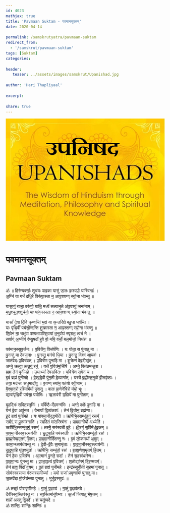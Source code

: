 ```yaml
---    
id: 4023    
mathjax: true    
title: 'Pavmaan Suktam - पवमानसूक्तम्'    
date: 2020-04-14    

permalink: /samskrutyatra/pavmaan-suktam
redirect_from: 
  - '/samskrut/pavmaan-suktam'
tags: [Suktam]    
categories:    
    
header:    
   teaser: ../assets/images/samskrut/Upanishad.jpg    
    
author: 'Hari Thapliyaal'    
    
excerpt:    
    
share: true    
---    
```

    
![](../assets/images/samskrut/Upanishad.jpg)    
    
# पवमानसूक्तम्    
## Pavmaan Suktam    
    
ॐ ॥ हिर॑ण्यवर्णाः॒ शुच॑यः पाव॒का यासु॑ जा॒तः क॒श्यपो॒ यास्विन्द्रः॑ ।    
अ॒ग्निं या गर्भं॑ दधि॒रे विरू॑पा॒स्ता न॒ आप॒श्शग्ग् स्यो॒ना भ॑वन्तु ॥    
    
यासा॒ग्ं॒ राजा॒ वरु॑णो॒ याति॒ मध्ये॑ सत्यानृ॒ते अ॑व॒पश्यं॒ जना॑नाम् ।    
म॒धु॒श्चुत॒श्शुच॑यो॒ याः पा॑व॒कास्ता न॒ आप॒श्शग्ग् स्यो॒ना भ॑वन्तु ॥    
    
यासां᳚ दे॒वा दि॒वि कृ॒ण्वन्ति॑ भ॒क्षं या अ॒न्तरि॑क्षे बहु॒धा भव॑न्ति ।    
याः पृ॑थि॒वीं पय॑सो॒न्दन्ति शु॒क्रास्ता न॒ आप॒श्शग्ग् स्यो॒ना भ॑वन्तु ॥    
शि॒वेन॑ मा॒ चक्षु॑षा पश्यतापश्शि॒वया॑ त॒नुवोप॑ स्पृशत॒ त्वचं॑ मे ।    
सर्वाग्ं॑ अ॒ग्नीग्ं र॑प्सु॒षदो॑ हुवे वो॒ मयि॒ वर्चो॒ बल॒मोजो॒ निध॑त्त ॥    
    
पव॑मान॒स्सुव॒र्जनः॑ । प॒वित्रे॑ण॒ विच॑र्षणिः । यः पोता॒ स पु॑नातु मा ।    
पु॒नन्तु॑ मा देवज॒नाः । पु॒नन्तु॒ मन॑वो धि॒या । पु॒नन्तु॒ विश्व॑ आ॒यवः॑ ।    
जात॑वेदः प॒वित्र॑वत् । प॒वित्रे॑ण पुनाहि मा । शु॒क्रेण॑ देव॒दीद्य॑त् ।    
अग्ने॒ क्रत्वा॒ क्रतू॒ग्ं॒ रनु॑ । यत्ते॑ प॒वित्र॑म॒र्चिषि॑ । अग्ने॒ वित॑तमन्त॒रा ।    
ब्रह्म॒ तेन॑ पुनीमहे । उ॒भाभ्यां᳚ देवसवितः । प॒वित्रे॑ण स॒वेन॑ च ।    
इ॒दं ब्रह्म॑ पुनीमहे । वै॒श्व॒दे॒वी पु॑न॒ती दे॒व्यागा᳚त् । यस्यै॑ ब॒ह्वीस्त॒नुवो॑ वी॒तपृ॑ष्ठाः ।    
तया॒ मद॑न्तः सध॒माद्ये॑षु । व॒यग्ग् स्या॑म॒ पत॑यो रयी॒णाम् ।    
वै॒श्वा॒न॒रो र॒श्मिभि॑र्मा पुनातु । वातः॑ प्रा॒णेने॑षि॒रो म॑यो॒ भूः ।    
द्यावा॑पृथि॒वी पय॑सा॒ पयो॑भिः । ऋ॒ताव॑री य॒ज्ञिये॑ मा पुनीताम् ॥    
    
बृ॒हद्भिः॑ सवित॒स्तृभिः॑ । वर्षि॑ष्ठै-र्देव॒मन्म॑भिः । अग्ने॒ दक्षैः᳚ पुनाहि मा ।    
येन॑ दे॒वा अपु॑नत । येनापो॑ दि॒व्यंकशः॑ । तेन॑ दि॒व्येन॒ ब्रह्म॑णा।    
इ॒दं ब्रह्म॑ पुनीमहे । यः पा॑वमा॒नीर॒द्ध्येति॑ । ऋषि॑भि॒स्सम्भृ॑त॒ग्ं॒ रसम्᳚ ।    
सर्व॒ग्ं॒ स पू॒तम॑श्नाति । स्व॒दि॒तं मा॑त॒रिश्व॑ना । पा॒व॒मा॒नीर्यो अ॒ध्येति॑ ।    
ऋषि॑भि॒स्सम्भृ॑त॒ग्ं॒ रसम्᳚ । तस्मै॒ सर॑स्वती दुहे । क्षी॒रग्ं स॒र्पिर्मधू॑द॒कम् ॥    
पा॒व॒मा॒नीस्स्व॒स्त्यय॑नीः । सु॒दुघा॒हि पय॑स्वतीः । ऋषि॑भि॒स्सम्भृ॑तो॒ रसः॑ ।    
ब्रा॒ह्म॒णेष्व॒मृतग्ं॑ हि॒तम्। पा॒व॒मा॒नीर्दि॑शन्तु नः । इ॒मं लो॒कमथो॑ अ॒मुम् ।    
कामा॒न्थ्सम॑र्धयन्तु नः । दे॒वी-र्दे॒वैः स॒माभृ॑ताः । पा॒व॒मा॒नीस्स्व॒स्त्यय॑नीः ।    
सु॒दुघा॒हि घृ॑त॒श्चुतः॑ । ऋषि॑भिः॒ सम्भृ॑तो॒ रसः॑ । ब्रा॒ह्म॒णेष्व॒मृतग्ं॑ हि॒तम् ।    
येन॑ दे॒वाः प॒वित्रे॑ण । आ॒त्मानं॑ पु॒नते॒ सदा᳚ । तेन॑ स॒हस्र॑धारेण।    
पा॒व॒मा॒न्यः पु॑नन्तु मा । प्रा॒जा॒प॒त्यं प॒वित्रम्᳚ । श॒तोद्या॑मग्ं हिर॒ण्मयम्᳚।    
तेन॑ ब्रह्म॒ विदो॑ व॒यम् । पू॒तं ब्रह्म॑ पुनीमहे । इन्द्र॑स्सुनी॒ती स॒हमा॑ पुनातु ।    
सोम॑स्स्व॒स्त्या व॑रुणस्स॒मीच्या᳚ । य॒मो राजा᳚ प्रमृ॒णाभिः॑ पुनातु मा।    
जा॒तवे॑दा मो॒र्जय॑न्त्या पुनातु । भूर्भुव॒स्सुवः॑ ॥    
    
ॐ तच्छं॒ योरावृ॑णीमहे । गा॒तुं य॒ज्ञाय॑ । गा॒तुं य॒ज्ञप॑तये।    
दैवी᳚स्स्व॒स्तिर॑स्तु नः । स्व॒स्तिर्मानु॑षेभ्यः । ऊ॒र्ध्वं जि॑गातु भेष॒जम् ।    
शन्नो॑ अस्तु द्वि॒पदे᳚ । शं चतु॑ष्पदे ॥    
ॐ शान्तिः॒ शान्तिः॒ शान्तिः॑ ॥    
    
